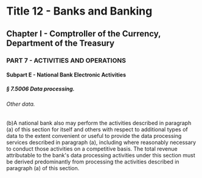
# Title 12 - Banks and Banking
## Chapter I - Comptroller of the Currency, Department of the Treasury
### PART 7 - ACTIVITIES AND OPERATIONS
#### Subpart E - National Bank Electronic Activities
##### § 7.5006 Data processing.
###### Other data.

(b)A national bank also may perform the activities described in paragraph (a) of this section for itself and others with respect to additional types of data to the extent convenient or useful to provide the data processing services described in paragraph (a), including where reasonably necessary to conduct those activities on a competitive basis. The total revenue attributable to the bank's data processing activities under this section must be derived predominantly from processing the activities described in paragraph (a) of this section.
